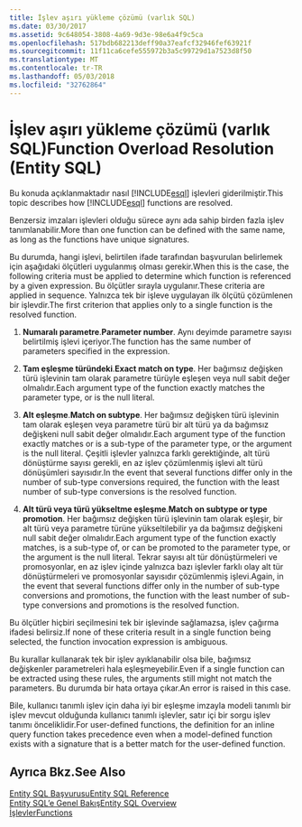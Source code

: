 ```yaml
---
title: İşlev aşırı yükleme çözümü (varlık SQL)
ms.date: 03/30/2017
ms.assetid: 9c648054-3808-4a69-9d3e-98e6a4f9c5ca
ms.openlocfilehash: 517bdb682213deff90a37eafcf32946fef63921f
ms.sourcegitcommit: 11f11ca6cefe555972b3a5c99729d1a7523d8f50
ms.translationtype: MT
ms.contentlocale: tr-TR
ms.lasthandoff: 05/03/2018
ms.locfileid: "32762864"
---
```

# <a name="function-overload-resolution-entity-sql"></a><span data-ttu-id="96b90-102">İşlev aşırı yükleme çözümü (varlık SQL)</span><span class="sxs-lookup"><span data-stu-id="96b90-102">Function Overload Resolution (Entity SQL)</span></span>
<span data-ttu-id="96b90-103">Bu konuda açıklanmaktadır nasıl [!INCLUDE[esql](../../../../../../includes/esql-md.md)] işlevleri giderilmiştir.</span><span class="sxs-lookup"><span data-stu-id="96b90-103">This topic describes how [!INCLUDE[esql](../../../../../../includes/esql-md.md)] functions are resolved.</span></span>  
  
 <span data-ttu-id="96b90-104">Benzersiz imzaları işlevleri olduğu sürece aynı ada sahip birden fazla işlev tanımlanabilir.</span><span class="sxs-lookup"><span data-stu-id="96b90-104">More than one function can be defined with the same name, as long as the functions have unique signatures.</span></span>  
  
 <span data-ttu-id="96b90-105">Bu durumda, hangi işlevi, belirtilen ifade tarafından başvurulan belirlemek için aşağıdaki ölçütleri uygulanmış olması gerekir.</span><span class="sxs-lookup"><span data-stu-id="96b90-105">When this is the case, the following criteria must be applied to determine which function is referenced by a given expression.</span></span> <span data-ttu-id="96b90-106">Bu ölçütler sırayla uygulanır.</span><span class="sxs-lookup"><span data-stu-id="96b90-106">These criteria are applied in sequence.</span></span> <span data-ttu-id="96b90-107">Yalnızca tek bir işleve uygulayan ilk ölçütü çözümlenen bir işlevdir.</span><span class="sxs-lookup"><span data-stu-id="96b90-107">The first criterion that applies only to a single function is the resolved function.</span></span>  
  
1.  <span data-ttu-id="96b90-108">**Numaralı parametre**.</span><span class="sxs-lookup"><span data-stu-id="96b90-108">**Parameter number**.</span></span> <span data-ttu-id="96b90-109">Aynı deyimde parametre sayısı belirtilmiş işlevi içeriyor.</span><span class="sxs-lookup"><span data-stu-id="96b90-109">The function has the same number of parameters specified in the expression.</span></span>  
  
2.  <span data-ttu-id="96b90-110">**Tam eşleşme türündeki**.</span><span class="sxs-lookup"><span data-stu-id="96b90-110">**Exact match on type**.</span></span> <span data-ttu-id="96b90-111">Her bağımsız değişken türü işlevinin tam olarak parametre türüyle eşleşen veya null sabit değer olmalıdır.</span><span class="sxs-lookup"><span data-stu-id="96b90-111">Each argument type of the function exactly matches the parameter type, or is the null literal.</span></span>  
  
3.  <span data-ttu-id="96b90-112">**Alt eşleşme**.</span><span class="sxs-lookup"><span data-stu-id="96b90-112">**Match on subtype**.</span></span> <span data-ttu-id="96b90-113">Her bağımsız değişken türü işlevinin tam olarak eşleşen veya parametre türü bir alt türü ya da bağımsız değişkeni null sabit değer olmalıdır.</span><span class="sxs-lookup"><span data-stu-id="96b90-113">Each argument type of the function exactly matches or is a sub-type of the parameter type, or the argument is the null literal.</span></span> <span data-ttu-id="96b90-114">Çeşitli işlevler yalnızca farklı gerektiğinde, alt türü dönüştürme sayısı gerekli, en az işlev çözümlenmiş işlevi alt türü dönüşümleri sayısıdır.</span><span class="sxs-lookup"><span data-stu-id="96b90-114">In the event that several functions differ only in the number of sub-type conversions required, the function with the least number of sub-type conversions is the resolved function.</span></span>  
  
4.  <span data-ttu-id="96b90-115">**Alt türü veya türü yükseltme eşleşme**.</span><span class="sxs-lookup"><span data-stu-id="96b90-115">**Match on subtype or type promotion**.</span></span> <span data-ttu-id="96b90-116">Her bağımsız değişken türü işlevinin tam olarak eşleşir, bir alt türü veya parametre türüne yükseltilebilir ya da bağımsız değişkeni null sabit değer olmalıdır.</span><span class="sxs-lookup"><span data-stu-id="96b90-116">Each argument type of the function exactly matches, is a sub-type of, or can be promoted to the parameter type, or the argument is the null literal.</span></span> <span data-ttu-id="96b90-117">Tekrar sayısı alt tür dönüştürmeleri ve promosyonlar, en az işlev içinde yalnızca bazı işlevler farklı olay alt tür dönüştürmeleri ve promosyonlar sayısıdır çözümlenmiş işlevi.</span><span class="sxs-lookup"><span data-stu-id="96b90-117">Again, in the event that several functions differ only in the number of sub-type conversions and promotions, the function with the least number of sub-type conversions and promotions is the resolved function.</span></span>  
  
 <span data-ttu-id="96b90-118">Bu ölçütler hiçbiri seçilmesini tek bir işlevinde sağlamazsa, işlev çağırma ifadesi belirsiz.</span><span class="sxs-lookup"><span data-stu-id="96b90-118">If none of these criteria result in a single function being selected, the function invocation expression is ambiguous.</span></span>  
  
 <span data-ttu-id="96b90-119">Bu kurallar kullanarak tek bir işlev ayıklanabilir olsa bile, bağımsız değişkenler parametreleri hala eşleşmeyebilir.</span><span class="sxs-lookup"><span data-stu-id="96b90-119">Even if a single function can be extracted using these rules, the arguments still might not match the parameters.</span></span> <span data-ttu-id="96b90-120">Bu durumda bir hata ortaya çıkar.</span><span class="sxs-lookup"><span data-stu-id="96b90-120">An error is raised in this case.</span></span>  
  
 <span data-ttu-id="96b90-121">Bile, kullanıcı tanımlı işlev için daha iyi bir eşleşme imzayla modeli tanımlı bir işlev mevcut olduğunda kullanıcı tanımlı işlevler, satır içi bir sorgu işlev tanımı önceliklidir.</span><span class="sxs-lookup"><span data-stu-id="96b90-121">For user-defined functions, the definition for an inline query function takes precedence even when a model-defined function exists with a signature that is a better match for the user-defined function.</span></span>  
  
## <a name="see-also"></a><span data-ttu-id="96b90-122">Ayrıca Bkz.</span><span class="sxs-lookup"><span data-stu-id="96b90-122">See Also</span></span>  
 [<span data-ttu-id="96b90-123">Entity SQL Başvurusu</span><span class="sxs-lookup"><span data-stu-id="96b90-123">Entity SQL Reference</span></span>](../../../../../../docs/framework/data/adonet/ef/language-reference/entity-sql-reference.md)  
 [<span data-ttu-id="96b90-124">Entity SQL’e Genel Bakış</span><span class="sxs-lookup"><span data-stu-id="96b90-124">Entity SQL Overview</span></span>](../../../../../../docs/framework/data/adonet/ef/language-reference/entity-sql-overview.md)  
 [<span data-ttu-id="96b90-125">İşlevler</span><span class="sxs-lookup"><span data-stu-id="96b90-125">Functions</span></span>](../../../../../../docs/framework/data/adonet/ef/language-reference/functions-entity-sql.md)
